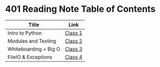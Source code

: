 # 401 Reading Note Table of Contents

| Title       | Link        |
| ----------- | ----------- |
Intro to Python|[Class 1](class1.md)
Modules and Testing|[Class 2](class2.md)
Whiteboarding + Big O|[Class 3](class3.md)
FileIO & Exceptions|[Class 4](class4.md)